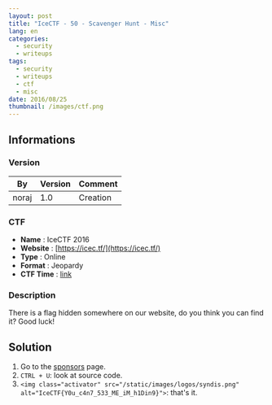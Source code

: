 ```yaml
---
layout: post
title: "IceCTF - 50 - Scavenger Hunt - Misc"
lang: en
categories:
  - security
  - writeups
tags:
  - security
  - writeups
  - ctf
  - misc
date: 2016/08/25
thumbnail: /images/ctf.png
---
```

## Informations

### Version

| By    | Version | Comment
| ---   | ---     | ---
| noraj | 1.0     | Creation

### CTF

- **Name** : IceCTF 2016
- **Website** : [https://icec.tf/](https://icec.tf/)
- **Type** : Online
- **Format** : Jeopardy
- **CTF Time** : [link](https://ctftime.org/event/319)

### Description

There is a flag hidden somewhere on our website, do you think you can find it? Good luck!

## Solution

1. Go to the [sponsors](https://icec.tf/sponsors) page.
2. `CTRL + U`: look at source code.
3. `<img class="activator" src="/static/images/logos/syndis.png" alt="IceCTF{Y0u_c4n7_533_ME_iM_h1Din9}">`: that's it.
